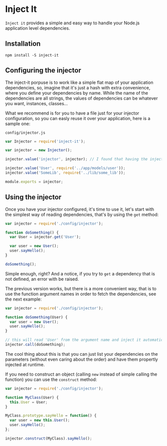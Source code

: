 # Inject It

`Inject it` provides a simple and easy way to handle your Node.js application level dependencies.

## Installation

```
npm install -S inject-it
```

## Configuring the injector

The inject-it porpuse is to work like a simple flat map of your application dependencies, so, imagine that it's
just a hash with extra convenience, where you define your dependencies by name. While the name of the dependencies are
all strings, the values of dependencies can be whatever you want, instances, classes...

What we recommend is for you to have a file just for your injector configuration, so you can easly reuse it over your
application, here is a sample one:

`config/injector.js`
```javascript
var Injector = require('inject-it');

var injector = new Injector();

injector.value('injector', injector); // I found that having the injector itself as a dependency is very helpful

injector.value('User', require('../app/models/user'));
injector.value('SomeLib', require('../lib/some_lib'));

module.exports = injector;
```

## Using the injector

Once you have your injector configured, it's time to use it, let's start with the simplest way of reading dependencies,
that's by using the `get` method:

```javascript
var injector = require('./config/injector');

function doSomething() {
  var User = injector.get('User');

  var user = new User();
  user.sayHello();
}

doSomething();
```

Simple enough, right? And a notice, if you try to `get` a dependency that is not defined, an error with be raised.

The previous version works, but there is a more convenient way, that is to use the function argument names in order to
fetch the dependencies, see the next example:

```javascript
var injector = require('./config/injector');

function doSomething(User) {
  var user = new User();
  user.sayHello();
}

// this will read 'User' from the argument name and inject it automatically
injector.call(doSomething);
```

The cool thing about this is that you can just list your dependencies on the parameters (without even caring about the
order) and have them propertly injected at runtime.

If you need to construct an object (calling `new` instead of simple calling the function) you can use the `construct`
method:

```javascript
var injector = require('./config/injector');

function MyClass(User) {
  this.User = User;
}

MyClass.prototype.sayHello = function() {
  var user = new this.User();
  user.sayHello();
};

injector.construct(MyClass).sayHello();
```
